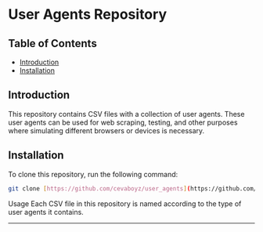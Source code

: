 
# User Agents Repository

## Table of Contents

- [Introduction](#introduction)
- [Installation](#installation)


## Introduction

This repository contains CSV files with a collection of user agents. These user agents can be used for web scraping, testing, and other purposes where simulating different browsers or devices is necessary.

## Installation

To clone this repository, run the following command:

```bash
git clone [https://github.com/cevaboyz/user_agents](https://github.com/cevaboyz/user_agents.git)
```
Usage
Each CSV file in this repository is named according to the type of user agents it contains.

---


